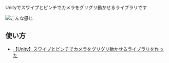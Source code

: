 Unityでスワイプとピンチでカメラをグリグリ動かせるライブラリです

![こんな感じ](https://raw.githubusercontent.com/kazuman519/ObservationCamera/master/587ef580852cb146803fb236890623a1.gif)

## 使い方
- [【Unity】スワイプとピンチでカメラをグリグリ動かせるライブラリを作った](http://qiita.com/kazuman519/items/293e329a0e49541b26ad)
